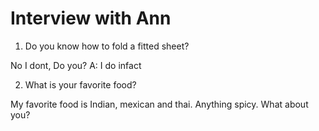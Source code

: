 # Interview with Ann

1. Do you know how to fold a fitted sheet?

No I dont, Do you? A: I do infact

2. What is your favorite food?

My favorite food is Indian, mexican and thai. Anything spicy. What about you?
